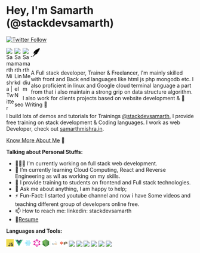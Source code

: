 # Hey, I'm Samarth (@stackdevsamarth)
[![Twitter Follow](https://img.shields.io/twitter/follow/stackdevsamarth?label=People%20following%20me%20on%20Twitter&style=social)](https://twitter.com/intent/follow?screen_name=stackdevsamarth)

<a href="https://twitter.com/stackdevsamarth">
  <img align="left" alt="Samarth Mishra | Twitter" width="22px" src="https://cdn.jsdelivr.net/npm/simple-icons@v3/icons/twitter.svg" />
</a>

<a href="https://www.linkedin.com/in/stackdevsamarth">
  <img align="left" alt="Samarth LinkdeIN" width="22px" src="https://cdn.jsdelivr.net/npm/simple-icons@v3/icons/linkedin.svg" />
</a>

<a href="https://github.com/stackdevsamarth">
  <img align="left" alt="Samarth Medium" width="22px" src="https://cdn.jsdelivr.net/npm/simple-icons@3.0.1/icons/github.svg" />
</a>

<a href="https://bit.ly/codersforcodea">
  <svg xmlns="http://www.w3.org/2000/svg" width="24" height="24" viewBox="0 0 24 24"><path d="M18.009 13.388c-1.771 2.408-4.399 4.783-7.359 4.396-.801 1.119-1.695 2.682-2.688 4.496l-2.296.72c1.943-3.79 4.537-7.981 7.32-11.166-1.205.785-3.185 2.473-4.908 4.253-1.554-3.246.085-6.253 2.458-8.548-.067 1.081.413 2.068.772 2.575-.062-.904.044-2.52.704-3.92 1.323-1.116 2.492-1.92 3.829-2.622-.217.791-.033 1.739.222 2.331.116-.82.603-2.368 1.167-3.01 1.667-1.075 4.135-1.936 6.77-1.892-.291 1.623-1.143 4.258-2.294 5.893-.929.597-2.157.946-3.137 1.115.811.228 1.719.293 2.509.235-.575 1.207-1.157 2.311-2.039 3.666-1.216.679-2.77.978-3.832 1.035.743.389 2.097.617 2.802.443zm-14.009 8.612h-4v1h4v-1z"/></svg>
</a>

<br/>
<br/>

A Full stack developer, Trainer & Freelancer, I'm mainly skilled with front and Back end languages like html js php mongodb etc. I also proficient in linux and Google cloud terminal language a part from that i also maintain a strong grip on data structure algorithm. I also work for clients projects based on website development & 🚀 seo Writing 🎉



I build lots of demos and tutorials for Trainings [@stackdevsamarth](https://github.com/stackdevsamarth), I provide free training on stack development & Coding languages.
I work as web Developer, check out [samarthmishra.in](https://www.).

 [Know More About Me](https://) 🎉

  
**Talking about Personal Stuffs:**

- 👨🏽‍💻 I’m currently working on full stack web development. 
- 🌱 I’m currently learning Cloud Computing, React and Reverse Engineering as wll as working on my skills.
- 🤔 I provide training to students on frontend and Full stack technologies.
- 💬 Ask me about anything, I am happy to help;
- ⚡️ Fun-Fact: I started youtube channel and now i have Some videos and teaching different group of developers online free.
- 📫 How to reach me: linkedin: stackdevsamarth
- 📝[Resume](https://drive.google.com/file/d/16ighlMjEdZ7ZrN_YLNhkXnL-zr4XN2hl/view?usp=share_link&usp=embed_facebook&usp=embed_facebook)

**Languages and Tools:**  

<code><img height="20" src="https://raw.githubusercontent.com/github/explore/80688e429a7d4ef2fca1e82350fe8e3517d3494d/topics/javascript/javascript.png"></code>
<code><img height="20" src="https://raw.githubusercontent.com/github/explore/80688e429a7d4ef2fca1e82350fe8e3517d3494d/topics/vue/vue.png"></code>
<code><img height="20" src="https://raw.githubusercontent.com/github/explore/80688e429a7d4ef2fca1e82350fe8e3517d3494d/topics/react/react.png"></code>
<code><img height="20" src="https://raw.githubusercontent.com/github/explore/5c058a388828bb5fde0bcafd4bc867b5bb3f26f3/topics/graphql/graphql.png"></code>
<code><img height="20" src="https://raw.githubusercontent.com/github/explore/80688e429a7d4ef2fca1e82350fe8e3517d3494d/topics/nodejs/nodejs.png"></code>
<code><img height="20" src="https://raw.githubusercontent.com/github/explore/80688e429a7d4ef2fca1e82350fe8e3517d3494d/topics/mysql/mysql.png"></code>
<code><img height="20" src="https://raw.githubusercontent.com/github/explore/80688e429a7d4ef2fca1e82350fe8e3517d3494d/topics/git/git.png"></code>
<code><img height="20" src="https://github.com/tkssharma/tkssharma.com/blob/master/content/thumbnails/webpack.png"></code>
<code><img height="20" src="https://github.com/tkssharma/tkssharma.com/blob/master/content/thumbnails/typescript.png"></code>
<code><img height="20" src="https://github.com/tkssharma/tkssharma.com/blob/master/content/thumbnails/angular.png"></code>
<code><img height="20" src="https://github.com/tkssharma/tkssharma.com/blob/master/content/thumbnails/nestjs.png"></code>
<code><img height="20" src="https://github.com/tkssharma/tkssharma.com/blob/master/content/thumbnails/docker.png"></code>
<code><img height="20" src="https://github.com/tkssharma/tkssharma.com/blob/master/content/thumbnails/k8s.png"></code>
